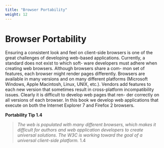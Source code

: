 ```yaml
---
title: "Browser Portability"
weight: 12
---
```


# Browser Portability

Ensuring a consistent look and feel on client-side browsers is one of the great challenges of developing web-based applications. Currently, a standard does not exist to which soft- ware developers must adhere when creating web browsers. Although browsers share a com- mon set of features, each browser might render pages differently. Browsers are available in many versions and on many different platforms (Microsoft Windows, Apple Macintosh, Linux, UNIX, etc.). Vendors add features to each new version that sometimes result in cross-platform incompatibility issues. Clearly it is difficult to develop web pages that ren- der correctly on all versions of each browser. In this book we develop web applications that execute on both the Internet Explorer 7 and Firefox 2 browsers.

**Portability Tip 1.4**

> _The web is populated with many different browsers, which makes it difficult for authors and web application developers to create universal solutions. The W3C is working toward the goal of a universal client-side platform._ 1.4